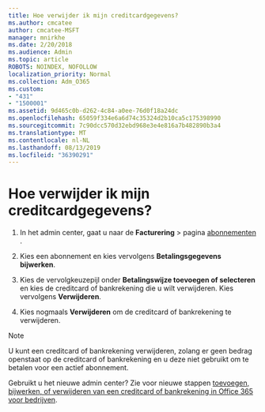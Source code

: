 ```yaml
---
title: Hoe verwijder ik mijn creditcardgegevens?
ms.author: cmcatee
author: cmcatee-MSFT
manager: mnirkhe
ms.date: 2/20/2018
ms.audience: Admin
ms.topic: article
ROBOTS: NOINDEX, NOFOLLOW
localization_priority: Normal
ms.collection: Adm_O365
ms.custom:
- "431"
- "1500001"
ms.assetid: 9d465c0b-d262-4c84-a0ee-76d0f18a24dc
ms.openlocfilehash: 65059f334e6a6d74c35324d2b10ca5c175398990
ms.sourcegitcommit: 7c90dcc570d32ebd968e3e4e816a7b482890b3a4
ms.translationtype: MT
ms.contentlocale: nl-NL
ms.lasthandoff: 08/13/2019
ms.locfileid: "36390291"
---
```

# <a name="how-do-i-remove-my-credit-card-information"></a>Hoe verwijder ik mijn creditcardgegevens?

1. In het admin center, gaat u naar de **Facturering** \> pagina [abonnementen](https://go.microsoft.com/fwlink/p/?linkid=842054) .

2. Kies een abonnement en kies vervolgens **Betalingsgegevens bijwerken**.

3. Kies de vervolgkeuzepijl onder **Betalingswijze toevoegen of selecteren** en kies de creditcard of bankrekening die u wilt verwijderen. Kies vervolgens **Verwijderen**.

4. Kies nogmaals **Verwijderen** om de creditcard of bankrekening te verwijderen.

> [!NOTE]
> U kunt een creditcard of bankrekening verwijderen, zolang er geen bedrag openstaat op de creditcard of bankrekening en u deze niet gebruikt om te betalen voor een actief abonnement.

Gebruikt u het nieuwe admin center? Zie voor nieuwe stappen [toevoegen, bijwerken, of verwijderen van een creditcard of bankrekening in Office 365 voor bedrijven](https://docs.microsoft.com/en-us/office365/admin/subscriptions-and-billing/add-update-or-remove-credit-card-or-bank-account).
